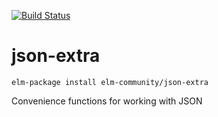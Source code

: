 [![Build Status](https://travis-ci.org/elm-community/json-extra.svg?branch=master)](https://travis-ci.org/elm-community/json-extra)

# json-extra

```
elm-package install elm-community/json-extra
```

Convenience functions for working with JSON
